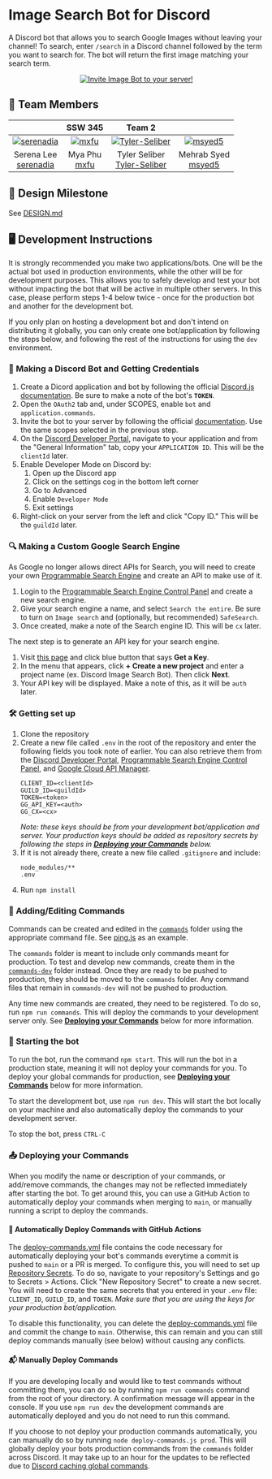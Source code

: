 # Image Search Bot for Discord

A Discord bot that allows you to search Google Images without leaving your channel! To search, enter `/search` in a Discord channel followed by the term you want to search for. The bot will return the first image matching your search term.

<div align="center">
    <a href="https://discord.com/api/oauth2/authorize?client_id=950561099453968394&permissions=0&scope=bot%20applications.commands">
        <img src="https://docs.google.com/drawings/d/e/2PACX-1vT8NvgkGLPm2xX0W5kTat9bEcm_m57PQrYqdG4c0J__qLye9fRU-EH4ixTwe3xnHSa6eFYT5YgWVup8/pub?w=356&h=75" alt="Invite Image Bot to your server!"/>
    </a>
</div>

## 🤝 Team Members

|                                                                                                    | SSW 345                                                                                  | Team 2                                                                                                     |                                                                                              |
| :------------------------------------------------------------------------------------------------: | :--------------------------------------------------------------------------------------: | :--------------------------------------------------------------------------------------------------------: | :------------------------------------------------------------------------------------------: |
| [![serenadia](https://avatars.githubusercontent.com/u/56970671?v=4)](https://github.com/serenadia) | [![mxfu](https://avatars.githubusercontent.com/u/97979359?v=4)](https://github.com/mxfu) | [![Tyler-Seliber](https://avatars.githubusercontent.com/u/42685071?v=4)](https://github.com/Tyler-Seliber) | [![msyed5](https://avatars.githubusercontent.com/u/77374947?v=4)](https://github.com/msyed5) |
| Serena Lee <br> [serenadia](https://github.com/serenadia)                                          | Mya Phu <br> [mxfu](https://github.com/mxfu)                                             | Tyler Seliber <br> [Tyler-Seliber](https://github.com/Tyler-Seliber)                                       | Mehrab Syed <br> [msyed5](https://github.com/msyed5)                                         |

## 📆 Design Milestone
See [DESIGN.md](DESIGN.md)

## 🖥 Development Instructions
It is strongly recommended you make two applications/bots. One will be the actual bot used in production environments, while the other will be for development purposes. This allows you to safely develop and test your bot without impacting the bot that will be active in multiple other servers. In this case, please perform steps 1-4 below twice - once for the production bot and another for the development bot. 

If you only plan on hosting a development bot and don't intend on distributing it globally, you can only create one bot/application by following the steps below, and following the rest of the instructions for using the `dev` environment.

### 📱 Making a Discord Bot and Getting Credentials
1. Create a Dicord application and bot by following the official [Discord.js documentation](https://discordjs.guide/preparations/setting-up-a-bot-application.html#creating-your-bot). Be sure to make a note of the bot's **`TOKEN`**.
2. Open the `OAuth2` tab and, under SCOPES, enable `bot` and `application.commands`.
3. Invite the bot to your server by following the official [documentation](https://discordjs.guide/preparations/adding-your-bot-to-servers.html). Use the same scopes selected in the previous step.
4. On the [Discord Developer Portal](https://discord.com/developers/), navigate to your application and from the "General Information" tab, copy your `APPLICATION ID`. This will be the `clientId` later.
5. Enable Developer Mode on Discord by:
    1. Open up the Discord app
    2. Click on the settings cog in the bottom left corner
    3. Go to Advanced
    4. Enable `Developer Mode`
    5. Exit settings
6. Right-click on your server from the left and click "Copy ID." This will be the `guildId` later.

### 🔍 Making a Custom Google Search Engine
As Google no longer allows direct APIs for Search, you will need to create your own [Programmable Search Engine](https://developers.google.com/custom-search/) and create an API to make use of it.
1. Login to the [Programmable Search Engine Control Panel](https://programmablesearchengine.google.com/) and create a new search engine.
2. Give your search engine a name, and select `Search the entire`. Be sure to turn on `Image search` and (optionally, but recommended) `SafeSearch`.
3. Once created, make a note of the Search engine ID. This will be `cx` later.

The next step is to generate an API key for your search engine.
1. Visit [this page](https://developers.google.com/custom-search/v1/overview#api_key) and click blue button that says **Get a Key**.
2. In the menu that appears, click **+ Create a new project** and enter a project name (ex. Discord Image Search Bot). Then click **Next**.
3. Your API key will be displayed. Make a note of this, as it will be `auth` later. 

### 🛠 Getting set up
1. Clone the repository
2. Create a new file called  `.env` in the root of the repository and enter the following fields you took note of earlier. You can also retrieve them from the [Discord Developer Portal](https://discord.com/developers/), [Programmable Search Engine Control Panel](https://programmablesearchengine.google.com/), and [Google Cloud API Manager](https://console.cloud.google.com/apis).
    ```
    CLIENT_ID=<clientId>
    GUILD_ID=<guildId>
    TOKEN=<token>
    GG_API_KEY=<auth>
    GG_CX=<cx>
    ```
    _Note: these keys should be from your development bot/application and server. Your production keys should be added as repository secrets by following the steps in [**Deploying your Commands**](#deploying-your-commands) below._
3. If it is not already there, create a new file called `.gitignore` and include:
      ```
      node_modules/**
      .env
      ```
4. Run `npm install`

### 📝 Adding/Editing Commands
Commands can be created and edited in the [`commands`](commands) folder using the appropriate command file. See [ping.js](commands-dev/ping.js) as an example.

The `commands` folder is meant to include only commands meant for production. To test and develop new commands, create them in the [`commands-dev`](commands-dev) folder instead. Once they are ready to be pushed to production, they should be moved to the `commands` folder. Any command files that remain in `commands-dev` will not be pushed to production.

Any time new commands are created, they need to be registered. To do so, run `npm run commands`. This will deploy the commands to your development server only. See [**Deploying your Commands**](#deploying-your-commands) below for more information.

### 🤖 Starting the bot
To run the bot, run the command `npm start`. This will run the bot in a production state, meaning it will not deploy your commands for you. To deploy your global commands for production, see [**Deploying your Commands**](#📤-deploying-your-commands) below for more information.

To start the development bot, use `npm run dev`. This will start the bot locally on your machine and also automatically deploy the commands to your development server.

To stop the bot, press `CTRL-C`

### 📤 Deploying your Commands
When you modify the name or description of your commands, or add/remove commands, the changes may not be reflected immediately after starting the bot. To get around this, you can use a GitHub Action to automatically deploy your commands when merging to `main`, or manually running a script to deploy the commands.

#### 🔄 Automatically Deploy Commands with GitHub Actions
The [deploy-commands.yml](.github/workflows/deploy-commands.yml) file contains the code necessary for automatically deploying your bot's commands everytime a commit is pushed to `main` or a PR is merged. To configure this, you will need to set up [Repository Secrets](https://github.com/Azure/actions-workflow-samples/blob/master/assets/create-secrets-for-GitHub-workflows.md). To do so, navigate to your repository's Settings and go to Secrets > Actions. Click "New Repository Secret" to create a new secret. You will need to create the same secrets that you entered in your `.env` file: `CLIENT_ID`, `GUILD_ID`, and `TOKEN`. _Make sure that you are using the keys for your production bot/application._

To disable this functionality, you can delete the [deploy-commands.yml](.github/workflows/deploy-commands.yml) file and commit the change to `main`. Otherwise, this can remain and you can still deploy commands manually (see below) without causing any conflicts.

#### 📬 Manually Deploy Commands
If you are developing locally and would like to test commands without committing them, you can do so by running `npm run commands` command from the root of your directory. A confirmation message will appear in the console. If you use `npm run dev` the development commands are automatically deployed and you do not need to run this command.

If you choose to not deploy your production commands automatically, you can manually do so by running `node deploy-commands.js prod`. This will globally deploy your bots production commands from the `commands` folder across Discord. It may take up to an hour for the updates to be reflected due to [Discord caching global commands](https://canary.discord.com/developers/docs/interactions/application-commands#making-a-global-command).
